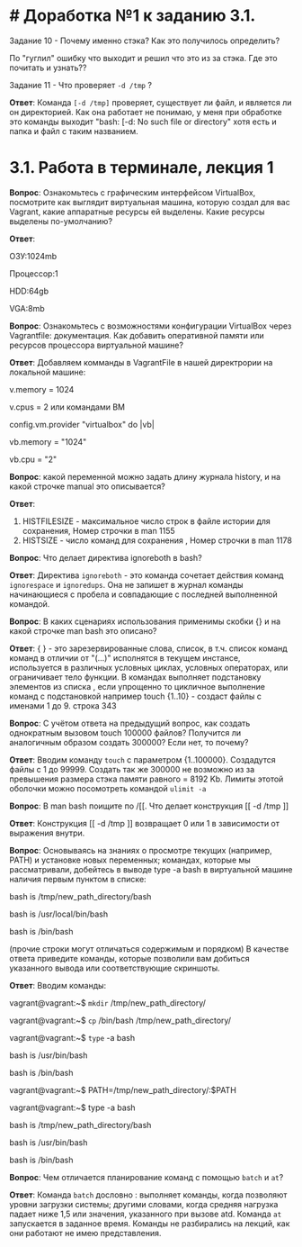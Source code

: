 # **# Доработка №1 к заданию 3.1.**

Задание 10 - Почему именно стэка? Как это получилось определить?

По "гуглил" ошибку что выходит и решил что это из за стэка. Где это почитать и узнать??   


Задание 11 - Что проверяет `-d /tmp` ? 

**Ответ**: Команда `[-d /tmp]` проверяет, существует ли файл, и является ли он директорией.
Как она работает не понимаю, у меня при обработке это команды выходит "bash: [-d: No such file or directory" хотя есть и папка и файл с таким названием.


# 3.1. Работа в терминале, лекция 1
**Вопрос**: Ознакомьтесь с графическим интерфейсом VirtualBox, посмотрите как выглядит виртуальная машина, которую создал для вас Vagrant, какие аппаратные ресурсы ей выделены. Какие ресурсы выделены по-умолчанию?

**Ответ**:

ОЗУ:1024mb

Процессор:1

HDD:64gb

VGA:8mb

**Вопрос**: Ознакомьтесь с возможностями конфигурации VirtualBox через Vagrantfile: документация. Как добавить оперативной памяти или ресурсов процессора виртуальной машине?

**Ответ**:
Добавляем комманды в VagrantFile в нашей директрории на локальной машине:
 
v.memory = 1024
  
v.cpus = 2
или командами ВМ

config.vm.provider "virtualbox" do |vb|

vb.memory = "1024"

vb.cpu = "2"

**Вопрос**: какой переменной можно задать длину журнала history, и на какой строчке manual это описывается?

**Ответ**:
1. HISTFILESIZE - максимальное число строк в файле истории для сохранения, 
Номер строчки в man 1155
2. HISTSIZE - число команд для сохранения  , 
Номер строчки в man 1178

**Вопрос**: Что делает директива ignoreboth в bash?

**Ответ**: Директива `ignoreboth` - это команда сочетает действия команд `ignorespace` и `ignoredups`. Она не запишет в журнал команды начинающиеся с пробела и совпадающие с последней выполненной командой.

**Вопрос**: В каких сценариях использования применимы скобки {} и на какой строчке man bash это описано?

**Ответ**: { } - это зарезервированные слова, список, в т.ч. список команд команд в отличии от "(...)" исполнятся в текущем инстансе, 
используется в различных условных циклах, условных операторах, или ограничивает тело функции.
В командах выполняет подстановку элементов из списка , если упрощенно то цикличное выполнение команд с подстановкой 
например touch {1..10} - создаст файлы с именами 1 до 9.
строка 343

**Вопрос**: С учётом ответа на предыдущий вопрос, как создать однократным вызовом touch 100000 файлов? Получится ли аналогичным образом создать 300000? Если нет, то почему?

**Ответ**: Вводим команду `touch` c параметром {1..100000}. Создадутся файлы с 1 до 99999. Создать так же 300000 не возможно из за превышения размера стэка памяти равного = 8192 Kb. Лимиты этотой оболочки можно посомотреть командой `ulimit -a`   

**Вопрос**: В man bash поищите по /\[\[. Что делает конструкция [[ -d /tmp ]]

**Ответ**: Конструкция [[ -d /tmp ]] возвращает 0 или 1 в зависимости от выражения внутри.

**Вопрос**: Основываясь на знаниях о просмотре текущих (например, PATH) и установке новых переменных; командах, которые мы рассматривали, добейтесь в выводе type -a bash в виртуальной машине наличия первым пунктом в списке:

bash is /tmp/new_path_directory/bash

bash is /usr/local/bin/bash

bash is /bin/bash

(прочие строки могут отличаться содержимым и порядком) В качестве ответа приведите команды, которые позволили вам добиться указанного вывода или соответствующие скриншоты.

**Ответ**: Вводим команды:

vagrant@vagrant:~$ `mkdir` /tmp/new_path_directory/

vagrant@vagrant:~$ `cp` /bin/bash /tmp/new_path_directory/

vagrant@vagrant:~$ `type` -a bash

bash is /usr/bin/bash

bash is /bin/bash

vagrant@vagrant:~$ PATH=/tmp/new_path_directory/:$PATH

vagrant@vagrant:~$ type -a bash

bash is /tmp/new_path_directory/bash

bash is /usr/bin/bash

bash is /bin/bash

**Вопрос**: Чем отличается планирование команд с помощью `batch` и `at`?

**Ответ**: 
Команда `batch` дословно : выполняет команды, когда позволяют уровни загрузки системы; другими словами, когда средняя нагрузка падает ниже 1,5 или значения, указанного при вызове atd.
Команда `at` запускается в заданное время.
Команды не разбирались на лекций, как они работают не имею представления. 
